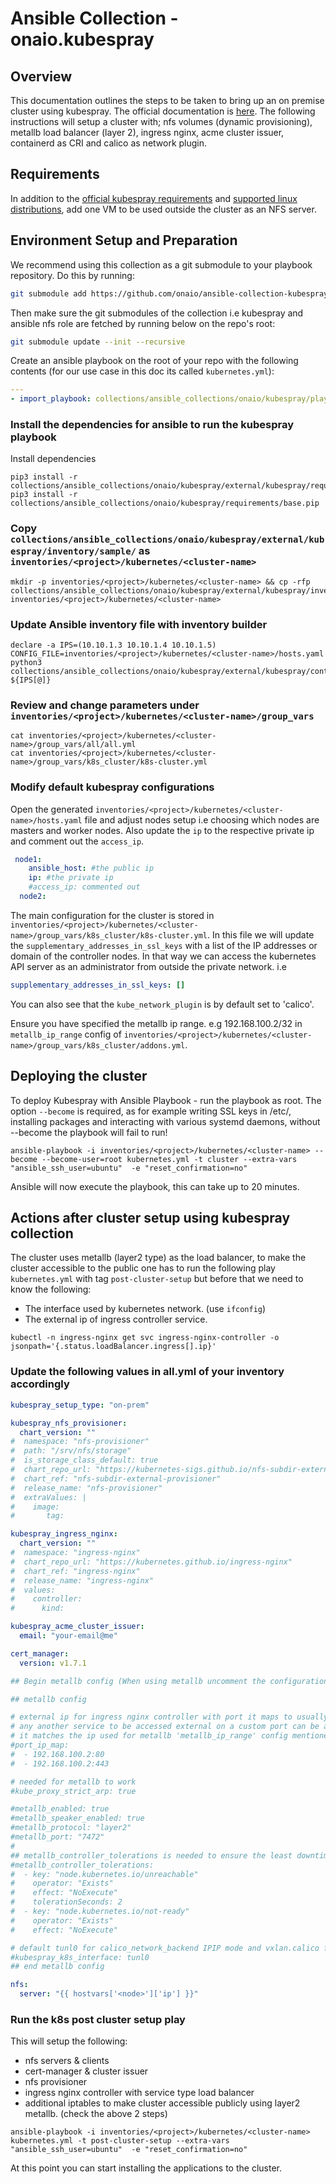 # Ansible Collection - onaio.kubespray

## Overview

This documentation outlines the steps to be taken to bring up an on premise cluster using kubespray. The official documentation is [here](https://kubespray.io/#/). The following instructions will setup a cluster with; nfs volumes (dynamic provisioning), metallb load balancer (layer 2), ingress nginx, acme cluster issuer, containerd as CRI and calico as network plugin.

## Requirements

In addition to the [official kubespray requirements](https://github.com/kubernetes-sigs/kubespray#requirements) and [supported linux distributions](https://github.com/kubernetes-sigs/kubespray#supported-linux-distributions), add one VM to be used outside the cluster as an NFS server.

## Environment Setup and Preparation

We recommend using this collection as a git submodule to your playbook repository. Do this by running:

```sh
git submodule add https://github.com/onaio/ansible-collection-kubespray.git collections/ansible_collections/onaio/kubespray
```

Then make sure the git submodules of the collection i.e kubespray and ansible nfs role are fetched by running below on the repo's root:
```sh
git submodule update --init --recursive
```

Create an ansible playbook on the root of your repo with the following contents (for our use case in this doc its called `kubernetes.yml`):
```yml
---
- import_playbook: collections/ansible_collections/onaio/kubespray/playbooks/kubespray.yml
```

### Install the dependencies for ansible to run the kubespray playbook

Install dependencies

```shell
pip3 install -r collections/ansible_collections/onaio/kubespray/external/kubespray/requirements.txt
pip3 install -r collections/ansible_collections/onaio/kubespray/requirements/base.pip
```

### Copy `collections/ansible_collections/onaio/kubespray/external/kubespray/inventory/sample/` as `inventories/<project>/kubernetes/<cluster-name>`

```shell
mkdir -p inventories/<project>/kubernetes/<cluster-name> && cp -rfp collections/ansible_collections/onaio/kubespray/external/kubespray/inventory/sample/* inventories/<project>/kubernetes/<cluster-name>
```

### Update Ansible inventory file with inventory builder

```shell
declare -a IPS=(10.10.1.3 10.10.1.4 10.10.1.5)
CONFIG_FILE=inventories/<project>/kubernetes/<cluster-name>/hosts.yaml python3 collections/ansible_collections/onaio/kubespray/external/kubespray/contrib/inventory_builder/inventory.py ${IPS[@]}
```

### Review and change parameters under `inventories/<project>/kubernetes/<cluster-name>/group_vars`

```shell
cat inventories/<project>/kubernetes/<cluster-name>/group_vars/all/all.yml
cat inventories/<project>/kubernetes/<cluster-name>/group_vars/k8s_cluster/k8s-cluster.yml
```

### Modify default kubespray configurations

Open the generated `inventories/<project>/kubernetes/<cluster-name>/hosts.yaml` file and adjust nodes setup i.e choosing which nodes are masters and worker nodes. Also update the `ip` to the respective private ip and comment out the `access_ip`.

```yaml
 node1:
    ansible_host: #the public ip
    ip: #the private ip
    #access_ip: commented out
  node2:
```

The main configuration for the cluster is stored in `inventories/<project>/kubernetes/<cluster-name>/group_vars/k8s_cluster/k8s-cluster.yml`. In this file we will update the `supplementary_addresses_in_ssl_keys` with a list of the IP addresses or domain of the controller nodes. In that way we can access the kubernetes API server as an administrator from outside the private network.
i.e

```yaml
supplementary_addresses_in_ssl_keys: []
```

You can also see that the `kube_network_plugin` is by default set to 'calico'.

Ensure you have specified the metallb ip range. e.g 192.168.100.2/32 in `metallb_ip_range` config of `inventories/<project>/kubernetes/<cluster-name>/group_vars/k8s_cluster/addons.yml`.

## Deploying the cluster

To deploy Kubespray with Ansible Playbook - run the playbook as root. The option `--become` is required, as for example writing SSL keys in /etc/, installing packages and interacting with various systemd daemons, without --become the playbook will fail to run!

```shell
ansible-playbook -i inventories/<project>/kubernetes/<cluster-name> --become --become-user=root kubernetes.yml -t cluster --extra-vars "ansible_ssh_user=ubuntu"  -e "reset_confirmation=no"
```

Ansible will now execute the playbook, this can take up to 20 minutes.

## Actions after cluster setup using kubespray collection

The cluster uses metallb (layer2 type) as the load balancer, to make the cluster accessible to the public one has to run the following play `kubernetes.yml` with tag `post-cluster-setup` but before that we need to know the following:

*   The interface used by kubernetes network. (use `ifconfig`)
*   The external ip of ingress controller service.

```shell
kubectl -n ingress-nginx get svc ingress-nginx-controller -o jsonpath='{.status.loadBalancer.ingress[].ip}'
```

### Update the following values in all.yml of your inventory accordingly

```yaml
kubespray_setup_type: "on-prem"

kubespray_nfs_provisioner:
  chart_version: ""
#  namespace: "nfs-provisioner"
#  path: "/srv/nfs/storage"
#  is_storage_class_default: true
#  chart_repo_url: "https://kubernetes-sigs.github.io/nfs-subdir-external-provisioner"
#  chart_ref: "nfs-subdir-external-provisioner"
#  release_name: "nfs-provisioner"
#  extraValues: |
#    image:
#       tag:

kubespray_ingress_nginx:
  chart_version: ""
#  namespace: "ingress-nginx"
#  chart_repo_url: "https://kubernetes.github.io/ingress-nginx"
#  chart_ref: "ingress-nginx"
#  release_name: "ingress-nginx"
#  values:
#    controller:
#      kind:

kubespray_acme_cluster_issuer:
  email: "your-email@me"

cert_manager:
  version: v1.7.1

## Begin metallb config (When using metallb uncomment the configurations below)

## metallb config 

# external ip for ingress nginx controller with port it maps to usually 80/443
# any another service to be accessed external on a custom port can be added here, provided it has an LoadBalancer service type.
# it matches the ip used for metallb 'metallb_ip_range' config mentioned above.
#port_ip_map:
#  - 192.168.100.2:80
#  - 192.168.100.2:443

# needed for metallb to work
#kube_proxy_strict_arp: true

#metallb_enabled: true
#metallb_speaker_enabled: true
#metallb_protocol: "layer2"
#metallb_port: "7472"
#
## metallb_controller_tolerations is needed to ensure the least downtime if the node holding the metallb controller goes down.
#metallb_controller_tolerations:
#  - key: "node.kubernetes.io/unreachable"
#    operator: "Exists"
#    effect: "NoExecute"
#    tolerationSeconds: 2
#  - key: "node.kubernetes.io/not-ready"
#    operator: "Exists"
#    effect: "NoExecute"

# default tunl0 for calico_network_backend IPIP mode and vxlan.calico for vxlan, if its same as the default one can omit the below variable. This is needed for metallb setup.
#kubespray_k8s_interface: tunl0
## end metallb config

nfs:
  server: "{{ hostvars['<node>']['ip'] }}"
```

### Run the k8s post cluster setup play

This will setup the following:

*   nfs servers & clients
*   cert-manager & cluster issuer
*   nfs provisioner
*   ingress nginx controller with service type load balancer
*   additional iptables to make cluster accessible publicly using layer2 metallb. (check the above 2 steps)

```shell
ansible-playbook -i inventories/<project>/kubernetes/<cluster-name> kubernetes.yml -t post-cluster-setup --extra-vars "ansible_ssh_user=ubuntu"  -e "reset_confirmation=no"
```

At this point you can start installing the applications to the cluster.
